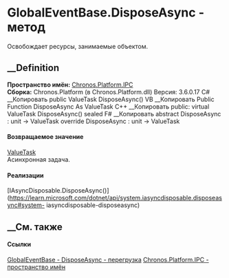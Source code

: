 # GlobalEventBase.DisposeAsync - метод
Освобождает ресурсы, занимаемые объектом.
##  __Definition
 **Пространство имён:** [Chronos.Platform.IPC](N_Chronos_Platform_IPC.htm)  
 **Сборка:** Chronos.Platform (в Chronos.Platform.dll) Версия: 3.6.0.17
C# __Копировать
     public ValueTask DisposeAsync()
VB __Копировать
     Public Function DisposeAsync As ValueTask
C++ __Копировать
     public:
    virtual ValueTask DisposeAsync() sealed
F# __Копировать
     abstract DisposeAsync : unit -> ValueTask 
    override DisposeAsync : unit -> ValueTask 
#### Возвращаемое значение
[ValueTask](https://learn.microsoft.com/dotnet/api/system.threading.tasks.valuetask)  
Асинхронная задача.
#### Реализации
[IAsyncDisposable.DisposeAsync()](https://learn.microsoft.com/dotnet/api/system.iasyncdisposable.disposeasync#system-
iasyncdisposable-disposeasync)  
##  __См. также
#### Ссылки
[GlobalEventBase - ](T_Chronos_Platform_IPC_GlobalEventBase.htm)
[DisposeAsync -
перегрузка](Overload_Chronos_Platform_IPC_GlobalEventBase_DisposeAsync.htm)
[Chronos.Platform.IPC - пространство имён](N_Chronos_Platform_IPC.htm)
